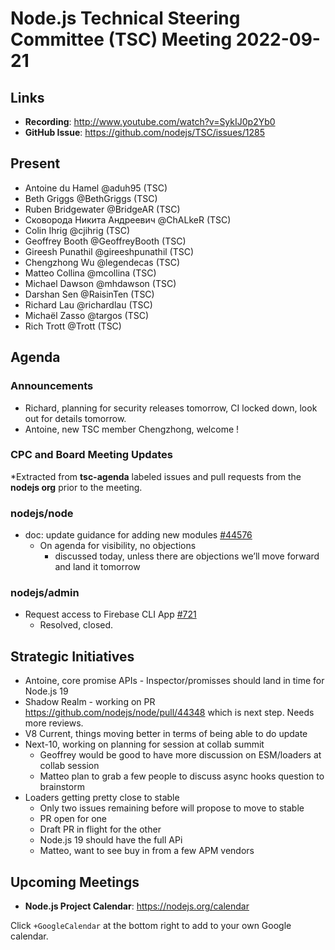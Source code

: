 # Node.js Technical Steering Committee (TSC) Meeting 2022-09-21

## Links

* **Recording**:  <http://www.youtube.com/watch?v=SykIJ0p2Yb0>
* **GitHub Issue**: <https://github.com/nodejs/TSC/issues/1285> 

## Present

* Antoine du Hamel @aduh95 (TSC)
* Beth Griggs @BethGriggs (TSC)
* Ruben Bridgewater @BridgeAR (TSC)
* Сковорода Никита Андреевич @ChALkeR (TSC)
* Colin Ihrig @cjihrig (TSC)
* Geoffrey Booth @GeoffreyBooth (TSC)
* Gireesh Punathil @gireeshpunathil (TSC)
* Chengzhong Wu @legendecas (TSC)
* Matteo Collina @mcollina (TSC)
* Michael Dawson @mhdawson (TSC)
* Darshan Sen @RaisinTen (TSC)
* Richard Lau @richardlau (TSC)
* Michaël Zasso @targos (TSC)
* Rich Trott @Trott (TSC)

## Agenda

### Announcements

* Richard, planning for security releases tomorrow, CI locked down, look out for details tomorrow.
* Antoine, new TSC member Chengzhong, welcome !

### CPC and Board Meeting Updates

*Extracted from **tsc-agenda** labeled issues and pull requests from the **nodejs org** prior to the meeting.

### nodejs/node

* doc: update guidance for adding new modules [#44576](https://github.com/nodejs/node/pull/44576)
  * On agenda for visibility, no objections
    * discussed today, unless there are objections we’ll move forward and land it tomorrow

### nodejs/admin

* Request access to Firebase CLI App [#721](https://github.com/nodejs/admin/issues/721)
  * Resolved, closed.

## Strategic Initiatives

* Antoine, core promise APIs - Inspector/promisses should land in time for Node.js 19
* Shadow Realm - working on PR  <https://github.com/nodejs/node/pull/44348> which is next step.
   Needs more reviews.
* V8 Current, things moving better in terms of being able to do update
* Next-10, working on planning for session at collab summit
  * Geoffrey would be good to have more discussion on ESM/loaders at collab session
  * Matteo plan to grab a few people to discuss async hooks question to brainstorm
* Loaders getting pretty close to stable
  * Only two issues remaining before will propose to move to stable
  * PR open for one
  * Draft PR in flight for the other
  * Node.js 19 should have the full APi
  * Matteo, want to see buy in from a few APM vendors

## Upcoming Meetings

* **Node.js Project Calendar**: <https://nodejs.org/calendar>

Click `+GoogleCalendar` at the bottom right to add to your own Google calendar.
